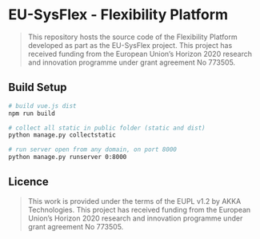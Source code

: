 # EU-SysFlex - Flexibility Platform

> This repository hosts the source code of the Flexibility Platform developed as part as the EU-SysFlex project.
This project has received funding from the European Union’s Horizon 2020 research and innovation programme under grant agreement No 773505.

## Build Setup

``` bash
# build vue.js dist
npm run build

# collect all static in public folder (static and dist)
python manage.py collectstatic

# run server open from any domain, on port 8000
python manage.py runserver 0:8000
```

## Licence

> This work is provided under the terms of the EUPL v1.2 by AKKA Technologies.
This project has received funding from the European Union’s Horizon 2020 research and innovation programme under grant agreement No 773505.
